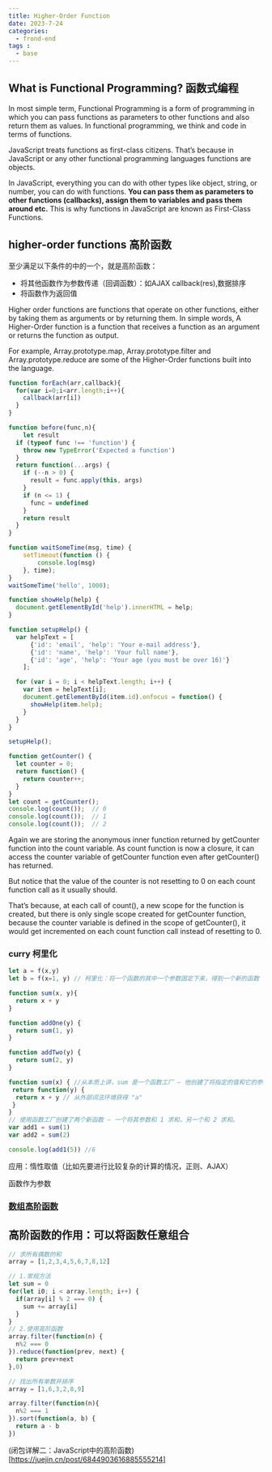 ```yaml
---
title: Higher-Order Function
date: 2023-7-24
categories:
  - frond-end
tags :
  - base
---
```

## **What is Functional Programming? 函数式编程**
In most simple term, Functional Programming is a form of programming in which you can pass functions as parameters to other functions and also return them as values. In functional programming, we think and code in terms of functions.

JavaScript treats functions as first-class citizens. That’s because in JavaScript or any other functional programming languages functions are objects.

In JavaScript, everything you can do with other types like object, string, or number, you can do with functions. **You can pass them as parameters to other functions (callbacks), assign them to variables and pass them around etc.** This is why functions in JavaScript are known as First-Class Functions.

## **higher-order functions 高阶函数**
至少满足以下条件的中的一个，就是高阶函数：
- 将其他函数作为参数传递（回调函数）：如AJAX callback(res),数据排序
- 将函数作为返回值

Higher order functions are functions that operate on other functions, either by taking them as arguments or by returning them. In simple words, A Higher-Order function is a function that receives a function as an argument or returns the function as output.

For example, Array.prototype.map, Array.prototype.filter and Array.prototype.reduce are some of the Higher-Order functions built into the language.

```js
function forEach(arr,callback){
  for(var i=0;i<arr.length;i++){
    callback(arr[i])
  }
}
```
```js
function before(func,n){
    let result
  if (typeof func !== 'function') {
    throw new TypeError('Expected a function')
  }
  return function(...args) {
    if (--n > 0) {
      result = func.apply(this, args)
    }
    if (n <= 1) {
      func = undefined
    }
    return result
  }
}
```
```js
function waitSomeTime(msg, time) {
	setTimeout(function () {
		console.log(msg)
	}, time);
}
waitSomeTime('hello', 1000);
```
```js
function showHelp(help) {
  document.getElementById('help').innerHTML = help;
}

function setupHelp() {
  var helpText = [
      {'id': 'email', 'help': 'Your e-mail address'},
      {'id': 'name', 'help': 'Your full name'},
      {'id': 'age', 'help': 'Your age (you must be over 16)'}
    ];

  for (var i = 0; i < helpText.length; i++) {
    var item = helpText[i];
    document.getElementById(item.id).onfocus = function() {
      showHelp(item.help);
    }
  }
}

setupHelp();
```

```js
function getCounter() {
  let counter = 0;
  return function() {
    return counter++;
  }
}
let count = getCounter();
console.log(count());  // 0
console.log(count());  // 1
console.log(count());  // 2
```
Again we are storing the anonymous inner function returned by getCounter function into the count variable. As count function is now a closure, it can access the counter variable of getCounter function even after getCounter() has returned.

But notice that the value of the counter is not resetting to 0 on each count function call as it usually should.

That’s because, at each call of count(), a new scope for the function is created, but there is only single scope created for getCounter function, because the counter variable is defined in the scope of getCounter(), it would get incremented on each count function call instead of resetting to 0.

### curry 柯里化
```js
let a = f(x,y)
let b = f(x=1, y) // 柯里化：将一个函数的其中一个参数固定下来，得到一个新的函数
```
```js
function sum(x, y){ 
  return x + y
}

function addOne(y) {
  return sum(1, y)
}

function addTwo(y) {
  return sum(2, y)
}
```
```js
function sum(x) { //从本质上讲，sum 是一个函数工厂 — 他创建了将指定的值和它的参数相加求和的函数。
 return function(y) {
  return x + y // 从外部词法环境获得 "a"
 }
}
// 使用函数工厂创建了两个新函数 — 一个将其参数和 1 求和，另一个和 2 求和。
var add1 = sum(1)
var add2 = sum(2)

console.log(add1(5)) //6
```
应用：惰性取值（比如先要进行比较复杂的计算的情况，正则、AJAX）

函数作为参数
### [数组高阶函数](./higherOrderFunction/Array.md)


## 高阶函数的作用：可以将函数任意组合
```js
// 求所有偶数的和
array = [1,2,3,4,5,6,7,8,12]

// 1.常规方法
let sum = 0
for(let i0; i < array.length; i++) {
  if(array[i] % 2 === 0) {
    sum += array[i]
  }
}
// 2.使用高阶函数
array.filter(function(n) {
  n%2 === 0
}).reduce(function(prev, next) {
  return prev+next
},0)
```
```js
// 找出所有单数并排序
array = [1,6,3,2,8,9]

array.filter(function(n){
  n%2 === 1
}).sort(function(a, b) {
  return a - b
})
```
(闭包详解二：JavaScript中的高阶函数)[https://juejin.cn/post/6844903616885555214]